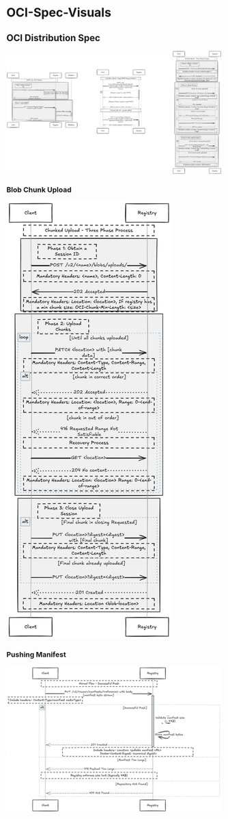 # OCI-Spec-Visuals

## OCI Distribution Spec
![OCI Distribution Spec](OCI_Distribution_Spec.png)

### Blob Chunk Upload 
![Chunk Upload](chunk_upload.png)

### Pushing Manifest
![Pushing Manifest](pushing_manifest.png)
